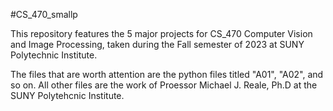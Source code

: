 #CS_470_smallp

This repository features the 5 major projects for CS_470 Computer Vision and Image Processing, taken during the Fall semester of 2023 at SUNY Polytechnic Institute.

The files that are worth attention are the python files titled "A01", "A02", and so on. All other files are the work of Proessor Michael J. Reale, Ph.D at the SUNY Polytehcnic Institute.
